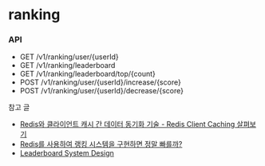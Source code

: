 # ranking

### API
- GET /v1/ranking/user/{userId}
- GET /v1/ranking/leaderboard
- GET /v1/ranking/leaderboard/top/{count}
- POST /v1/ranking/user/{userId}/increase/{score}
- POST /v1/ranking/user/{userId}/decrease/{score}

참고 글
- [Redis와 클라이언트 캐시 간 데이터 동기화 기술 - Redis Client Caching 살펴보기](https://devocean.sk.com/blog/techBoardDetail.do?ID=167301&boardType=techBlog)
- [Redis를 사용하여 랭킹 시스템을 구현하면 정말 빠를까?](https://velog.io/@koomin1227/Redis%EB%A5%BC-%EC%82%AC%EC%9A%A9%ED%95%98%EC%97%AC-%EB%9E%AD%ED%82%B9-%EC%8B%9C%EC%8A%A4%ED%85%9C%EC%9D%84-%EA%B5%AC%ED%98%84%ED%95%98%EB%A9%B4-%EC%A0%95%EB%A7%90-%EB%B9%A0%EB%A5%BC%EA%B9%8C)
- [Leaderboard System Design](https://systemdesign.one/leaderboard-system-design/)